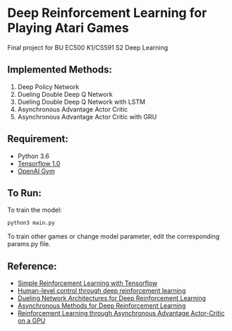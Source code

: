 # Deep Reinforcement Learning for Playing Atari Games

Final project for BU EC500 K1/CS591 S2 Deep Learning

## Implemented Methods: ###
1. Deep Policy Network
2. Dueling Double Deep Q Network
3. Dueling Double Deep Q Network with LSTM
4. Asynchronous Advantage Actor Critic 
5. Asynchronous Advantage Actor Critic with GRU

## Requirement: ###
* Python 3.6 
* [Tensorflow 1.0](https://www.tensorflow.org/install/install_linux)
* [OpenAI Gym](https://github.com/openai/gym)

## To Run: ###
To train the model:
```bash
python3 main.py
```

To train other games or change model parameter, edit the corresponding params.py file.

## Reference: ###
* [Simple Reinforcement Learning with Tensorflow](https://medium.com/emergent-future/simple-reinforcement-learning-with-tensorflow-part-0-q-learning-with-tables-and-neural-networks-d195264329d0)
* [Human-level control through deep reinforcement learning](http://www.nature.com/nature/journal/v518/n7540/full/nature14236.html)
* [Dueling Network Architectures for Deep Reinforcement Learning](https://arxiv.org/abs/1511.06581)
* [Asynchronous Methods for Deep Reinforcement Learning](https://arxiv.org/abs/1602.01783)
* [Reinforcement Learning through Asynchronous Advantage Actor-Critic on a GPU](https://arxiv.org/abs/1611.06256)